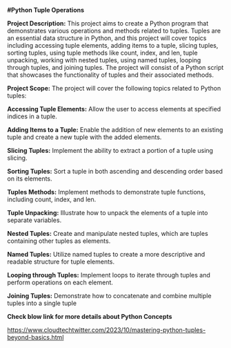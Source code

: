 ****#Python Tuple Operations****

****Project Description:****
This project aims to create a Python program that demonstrates various operations and methods related to tuples. Tuples are an essential data structure in Python, and this project will cover topics including accessing tuple elements, adding items to a tuple, slicing tuples, sorting tuples, using tuple methods like count, index, and len, tuple unpacking, working with nested tuples, using named tuples, looping through tuples, and joining tuples. The project will consist of a Python script that showcases the functionality of tuples and their associated methods.

**Project Scope:**
The project will cover the following topics related to Python tuples:

**Accessing Tuple Elements:**
Allow the user to access elements at specified indices in a tuple.

**Adding Items to a Tuple:**
Enable the addition of new elements to an existing tuple and create a new tuple with the added elements.

**Slicing Tuples:**
Implement the ability to extract a portion of a tuple using slicing.

**Sorting Tuples:**
Sort a tuple in both ascending and descending order based on its elements.

**Tuples Methods:**
Implement methods to demonstrate tuple functions, including count, index, and len.

**Tuple Unpacking:**
Illustrate how to unpack the elements of a tuple into separate variables.

**Nested Tuples:**
Create and manipulate nested tuples, which are tuples containing other tuples as elements.

**Named Tuples:**
Utilize named tuples to create a more descriptive and readable structure for tuple elements.

**Looping through Tuples:**
Implement loops to iterate through tuples and perform operations on each element.

**Joining Tuples:**
Demonstrate how to concatenate and combine multiple tuples into a single tuple

**Check blow link  for  more details about Python Concepts**

https://www.cloudtechtwitter.com/2023/10/mastering-python-tuples-beyond-basics.html

